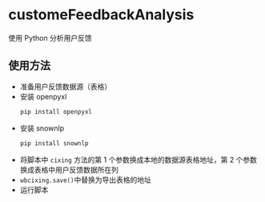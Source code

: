 # customeFeedbackAnalysis
使用 Python 分析用户反馈
## 使用方法
- 准备用户反馈数据源（表格）
- 安装 openpyxl
  ``` python
  pip install openpyxl
  ```
- 安装 snownlp
  ``` python
  pip install snownlp
  ```
- 将脚本中 `cixing` 方法的第 1 个参数换成本地的数据源表格地址，第 2 个参数换成表格中用户反馈数据所在列
- `wbcixing.save()`中替换为导出表格的地址
- 运行脚本
